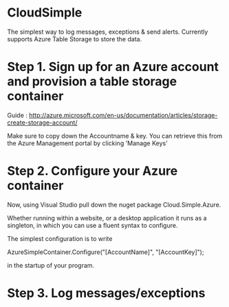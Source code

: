 CloudSimple
===========

The simplest way to log messages, exceptions & send alerts.
Currently supports Azure Table Storage to store the data.


Step 1. Sign up for an Azure account and provision a table storage container
======================================

Guide : http://azure.microsoft.com/en-us/documentation/articles/storage-create-storage-account/

Make sure to copy down the Accountname & key. You can retrieve this from the Azure Management portal by clicking 'Manage Keys'


Step 2. Configure your Azure container
======================================

Now, using Visual Studio pull down the nuget package Cloud.Simple.Azure. 

Whether running within a website, or a desktop application it runs as a singleton, in which you can use a fluent syntax to configure.

The simplest configuration is to write 

AzureSimpleContainer.Configure("[AccountName]", "[AccountKey]");

in the startup of your program.

Step 3. Log messages/exceptions
======================================
